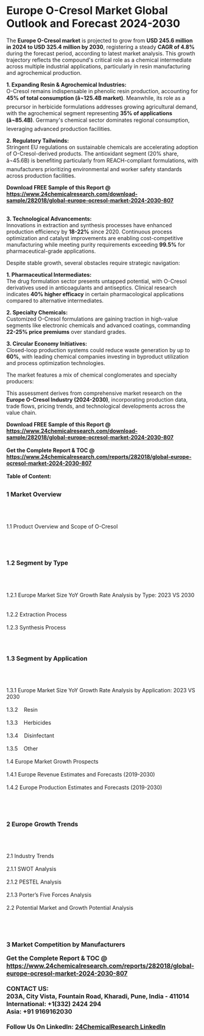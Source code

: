 <h1>Europe O-Cresol Market Global Outlook and Forecast 2024-2030</h1><p>The <strong>Europe O-Cresol market</strong> is projected to grow from <strong>USD 245.6 million in 2024 to USD 325.4 million by 2030</strong>, registering a steady <strong>CAGR of 4.8%</strong> during the forecast period, according to latest market analysis. This growth trajectory reflects the compound's critical role as a chemical intermediate across multiple industrial applications, particularly in resin manufacturing and agrochemical production.</p><p><strong>1. Expanding Resin &amp; Agrochemical Industries:</strong><br>
O-Cresol remains indispensable in phenolic resin production, accounting for <strong>45% of total consumption (â¬125.4B market)</strong>. Meanwhile, its role as a precursor in herbicide formulations addresses growing agricultural demand, with the agrochemical segment representing <strong>35% of applications (â¬85.4B)</strong>. Germany's chemical sector dominates regional consumption, leveraging advanced production facilities.</p><p><strong>2. Regulatory Tailwinds:</strong><br>
Stringent EU regulations on sustainable chemicals are accelerating adoption of O-Cresol-derived products. The antioxidant segment (20% share, â¬45.6B) is benefiting particularly from REACH-compliant formulations, with manufacturers prioritizing environmental and worker safety standards across production facilities.</p><div><b>Download FREE Sample of this Report @ 
            <a href="https://www.24chemicalresearch.com/download-sample/282018/global-europe-ocresol-market-2024-2030-807">
            https://www.24chemicalresearch.com/download-sample/282018/global-europe-ocresol-market-2024-2030-807</a></b></div><br><p><strong>3. Technological Advancements:</strong><br>
Innovations in extraction and synthesis processes have enhanced production efficiency by <strong>18-22%</strong> since 2020. Continuous process optimization and catalyst improvements are enabling cost-competitive manufacturing while meeting purity requirements exceeding <strong>99.5%</strong> for pharmaceutical-grade applications.</p><p>Despite stable growth, several obstacles require strategic navigation:</p><p><strong>1. Pharmaceutical Intermediates:</strong><br>
The drug formulation sector presents untapped potential, with O-Cresol derivatives used in anticoagulants and antiseptics. Clinical research indicates <strong>40% higher efficacy</strong> in certain pharmacological applications compared to alternative intermediates.</p><p><strong>2. Specialty Chemicals:</strong><br>
Customized O-Cresol formulations are gaining traction in high-value segments like electronic chemicals and advanced coatings, commanding <strong>22-25% price premiums</strong> over standard grades.</p><p><strong>3. Circular Economy Initiatives:</strong><br>
Closed-loop production systems could reduce waste generation by up to <strong>60%</strong>, with leading chemical companies investing in byproduct utilization and process optimization technologies.</p><p>The market features a mix of chemical conglomerates and specialty producers:</p><p>This assessment derives from comprehensive market research on the <strong>Europe O-Cresol Industry (2024-2030)</strong>, incorporating production data, trade flows, pricing trends, and technological developments across the value chain.</p><div><b>Download FREE Sample of this Report @ 
            <a href="https://www.24chemicalresearch.com/download-sample/282018/global-europe-ocresol-market-2024-2030-807">
            https://www.24chemicalresearch.com/download-sample/282018/global-europe-ocresol-market-2024-2030-807</a></b></div><br><div><b>Get the Complete Report & TOC @ 
            <a href="https://www.24chemicalresearch.com/reports/282018/global-europe-ocresol-market-2024-2030-807">
            https://www.24chemicalresearch.com/reports/282018/global-europe-ocresol-market-2024-2030-807</a></b></div><br>
            <b>Table of Content:</b><p><h2><span style="font-size:16px"><strong>1 Market Overview&nbsp;&nbsp; &nbsp;</strong></span></h2><br />
<br />
<p>1.1 Product Overview and Scope of O-Cresol&nbsp;</p><br />
<br />
<h2><strong><span style="font-size:16px">1.2 Segment by Type&nbsp;&nbsp; &nbsp;</span></strong></h2><br />
<br />
<p>1.2.1 Europe Market Size YoY Growth Rate Analysis by Type: 2023 VS 2030&nbsp;&nbsp; &nbsp;<br /><br />
1.2.2 Extraction Process&nbsp;&nbsp; &nbsp;<br /><br />
1.2.3 Synthesis Process<br /><br />
<br />
<h2><span style="font-size:16px"><strong>1.3 Segment by Application&nbsp;&nbsp;</strong></span></h2><br />
<br />
<p>1.3.1 Europe Market Size YoY Growth Rate Analysis by Application: 2023 VS 2030&nbsp;&nbsp; &nbsp;<br /><br />
1.3.2&nbsp;&nbsp; &nbsp;Resin<br /><br />
1.3.3&nbsp;&nbsp; &nbsp;Herbicides<br /><br />
1.3.4&nbsp;&nbsp; &nbsp;Disinfectant<br /><br />
1.3.5&nbsp;&nbsp; &nbsp;Other<br /><br />
1.4 Europe Market Growth Prospects&nbsp;&nbsp; &nbsp;<br /><br />
1.4.1 Europe Revenue Estimates and Forecasts (2019-2030)&nbsp;&nbsp; &nbsp;<br /><br />
1.4.2 Europe Production Estimates and Forecasts (2019-2030)&nbsp;&nbsp;</p><br />
<br />
<h2><span style="font-size:16px"><strong>2 Europe Growth Trends&nbsp;&nbsp; &nbsp;</strong></span></h2><br />
<br />
<p>2.1 Industry Trends&nbsp;&nbsp; &nbsp;<br /><br />
2.1.1 SWOT Analysis&nbsp;&nbsp; &nbsp;<br /><br />
2.1.2 PESTEL Analysis&nbsp;&nbsp; &nbsp;<br /><br />
2.1.3 Porter&rsquo;s Five Forces Analysis&nbsp;&nbsp; &nbsp;<br /><br />
2.2 Potential Market and Growth Potential Analysis&nbsp;&nbsp; &nbsp;</p><br />
<br />
<h2><span style="font-size:16px"><strong>3 Market Competition by Manufacturers&nbsp;&nbsp</p><div><b>Get the Complete Report & TOC @ 
            <a href="https://www.24chemicalresearch.com/reports/282018/global-europe-ocresol-market-2024-2030-807">
            https://www.24chemicalresearch.com/reports/282018/global-europe-ocresol-market-2024-2030-807</a></b></div><br><b>CONTACT US:</b><br>
            203A, City Vista, Fountain Road, Kharadi, Pune, India - 411014<br>
            International: +1(332) 2424 294<br>
            Asia: +91 9169162030 <br><br>
            Follow Us On LinkedIn: <a href="https://www.linkedin.com/company/24chemicalresearch/">24ChemicalResearch LinkedIn</a>